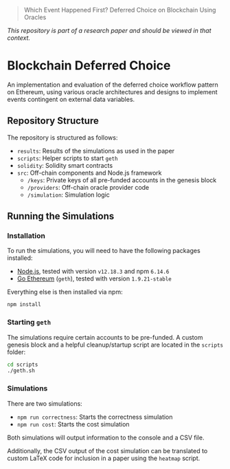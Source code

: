 > Which Event Happened First? Deferred Choice on Blockchain Using Oracles

*This repository is part of a research paper and should be viewed in that context.*

# Blockchain Deferred Choice

An implementation and evaluation of the deferred choice workflow pattern on Ethereum, using various oracle architectures and designs to implement events contingent on external data variables.

## Repository Structure
The repository is structured as follows:

- `results`: Results of the simulations as used in the paper
- `scripts`: Helper scripts to start `geth`
- `solidity`: Solidity smart contracts
- `src`: Off-chain components and Node.js framework
  - `/keys`: Private keys of all pre-funded accounts in the genesis block
  - `/providers`: Off-chain oracle provider code
  - `/simulation`: Simulation logic

## Running the Simulations

### Installation
To run the simulations, you will need to have the following packages installed:

- [Node.js](https://nodejs.org/en/download/), tested with version `v12.18.3` and npm `6.14.6`
- [Go Ethereum](https://geth.ethereum.org/downloads/) (`geth`), tested with version `1.9.21-stable`

Everything else is then installed via npm:

```bash
npm install
```

### Starting `geth`
The simulations require certain accounts to be pre-funded.
A custom genesis block and a helpful cleanup/startup script are located in the `scripts` folder:

```bash
cd scripts
./geth.sh
```

### Simulations
There are two simulations:

- `npm run correctness`: Starts the correctness simulation
- `npm run cost`: Starts the cost simulation

Both simulations will output information to the console and a CSV file.

Additionally, the CSV output of the cost simulation can be translated to custom LaTeX code for inclusion in a paper using the `heatmap` script.
